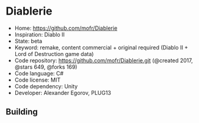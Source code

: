 # Diablerie

- Home: https://github.com/mofr/Diablerie
- Inspiration: Diablo II
- State: beta
- Keyword: remake, content commercial + original required (Diablo II + Lord of Destruction game data)
- Code repository: https://github.com/mofr/Diablerie.git (@created 2017, @stars 649, @forks 169)
- Code language: C#
- Code license: MIT
- Code dependency: Unity
- Developer: Alexander Egorov, PLUG13

## Building
